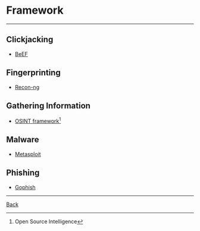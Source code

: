 # Framework

---

## Clickjacking

- [BeEF](https://beefproject.com/)

## Fingerprinting

- [Recon-ng](https://github.com/lanmaster53/recon-ng)

## Gathering Information

- [OSINT framework](https://osintframework.com/)[^1]

## Malware

- [Metasploit](https://www.metasploit.com/)

## Phishing

- [Gophish](https://getgophish.com/)

---

[Back](./../readme.md)
[^1]: Open Source Intelligence
